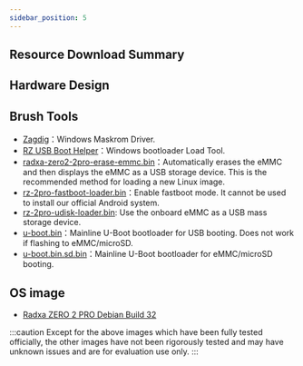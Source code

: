```yaml
---
sidebar_position: 5
---
```


## Resource Download Summary

## Hardware Design

## Brush Tools

- [Zagdig](https://zadig.akeo.ie/)：Windows Maskrom Driver.
- [RZ USB Boot Helper](https://dl.radxa.com/zero/tools/windows/RZ_USB_Boot_Helper_V1.0.0.zip)：Windows bootloader Load Tool.
- [radxa-zero2-2pro-erase-emmc.bin](https://dl.radxa.com/zero2pro/images/loader/radxa-zero-2pro-erase-emmc.bin)：Automatically erases the eMMC and then displays the eMMC as a USB storage device. This is the recommended method for loading a new Linux image.
- [rz-2pro-fastboot-loader.bin](https://dl.radxa.com/zero2pro/images/loader/rz-2pro-fastboot-loader.bin)：Enable fastboot mode. It cannot be used to install our official Android system.
- [rz-2pro-udisk-loader.bin](https://dl.radxa.com/zero2pro/images/loader/rz-2pro-udisk-loader.bin): Use the onboard eMMC as a USB mass storage device.
- [u-boot.bin](https://dl.radxa.com/zero2pro/images/loader/u-boot.bin)：Mainline U-Boot bootloader for USB booting. Does not work if flashing to eMMC/microSD.
- [u-boot.bin.sd.bin](https://dl.radxa.com/zero2pro/images/loader/u-boot.bin.sd.bin)：Mainline U-Boot bootloader for eMMC/microSD booting.

## OS image

- [Radxa ZERO 2 PRO Debian Build 32](https://github.com/radxa-build/radxa-zero-2pro/releases/download/b32/radxa-zero-2pro_debian_bookworm_kde_b32.img.xz)

:::caution
Except for the above images which have been fully tested officially, the other images have not been rigorously tested and may have unknown issues and are for evaluation use only.
:::
